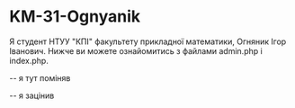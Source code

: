KM-31-Ognyanik
==============
Я студент НТУУ "КПІ" факультету прикладної математики, Огняник Ігор Іванович.
Нижче ви можете ознайомитись з файлами admin.php i index.php.

-- я тут поміняв

-- я зацінив

